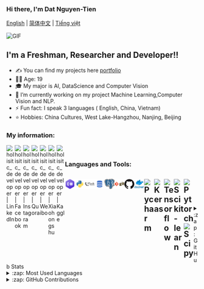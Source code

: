 ### Hi there, I'm Dat Nguyen-Tien  

[English](README.md) | [简体中文](README.zh-CN.md) | [Tiếng việt](README.vietnam-vn.md)


 <img align="center" alt="GIF" src="https://github.com/datnguyen-tien204/datnguyen-tien204/blob/main/ezgif.com-video-to-gif.gif?raw=true" width="600" height="338" />


## I'm a Freshman, Researcher and Developer!!
- ✍ You can find my projects here [portfolio]
- 🙋‍♂️ Age: 19
- 🎓 My major is AI, DataScience and Computer Vision
- 🔭 I’m currently working on my project Machine Learning,Computer Vision and NLP.
- ⚡ Fun fact: I speak 3 languages ( English, China, Vietnam)
- ⭐ Hobbies: China Cultures, West Lake-Hangzhou, Nanjing, Beijing


### My information:
[<img align="left" alt="holisitc_developer | LinkedIn" width="22px" src="https://cdn.jsdelivr.net/npm/simple-icons@v3/icons/linkedin.svg" />][linkedin]
[<img align="left" alt="holisitc_developer | Facebook" width="22px" src="https://upload.wikimedia.org/wikipedia/en/thumb/0/04/Facebook_f_logo_%282021%29.svg/2048px-Facebook_f_logo_%282021%29.svg.png" />][facebook]
[<img align="left" alt="holisitc_developer | Instagram" width="22px" src="https://upload.wikimedia.org/wikipedia/commons/thumb/e/e7/Instagram_logo_2016.svg/768px-Instagram_logo_2016.svg.png" />][instagram]
[<img align="left" alt="holisitc_developer | Quora" width="22px" src="https://www.pngfind.com/pngs/m/420-4203226_quora-icon-hd-png-download.png" />][quora]
[<img align="left" alt="holisitc_developer | Weibo" width="22px" src="https://www.svgrepo.com/show/299491/weibo.svg" />][weibo]
[<img align="left" alt="holisitc_developer | Xiaohongshu" width="22px" src="https://upload.wikimedia.org/wikipedia/commons/c/c1/XiaohongshuLOGO.png" />][xiaohongshu]
[<img align="left" alt="holisitc_developer | Kaggle" width="22px" src="https://upload.wikimedia.org/wikipedia/commons/7/7c/Kaggle_logo.png?20140912155123" />][kaggle]

<br />

### Languages and Tools:

[<img align="left" alt="CSharp" width="26px" src="https://raw.githubusercontent.com/github/explore/80688e429a7d4ef2fca1e82350fe8e3517d3494d/topics/csharp/csharp.png" />][Csharp]
[<img align="left" alt="python" width="26px" src="https://raw.githubusercontent.com/github/explore/80688e429a7d4ef2fca1e82350fe8e3517d3494d/topics/python/python.png" />][portfolio]
[<img align="left" alt="flask" width="26px" src="https://raw.githubusercontent.com/github/explore/80688e429a7d4ef2fca1e82350fe8e3517d3494d/topics/flask/flask.png" />][flask]
[<img align="left" alt="SQL" width="26px" src="https://raw.githubusercontent.com/github/explore/80688e429a7d4ef2fca1e82350fe8e3517d3494d/topics/sql/sql.png" />][portfolio]
[<img align="left" alt="postgreSQL" width="26px" src="https://raw.githubusercontent.com/github/explore/80688e429a7d4ef2fca1e82350fe8e3517d3494d/topics/postgresql/postgresql.png" />][portfolio]
[<img align="left" alt="Git" width="26px" src="https://raw.githubusercontent.com/github/explore/80688e429a7d4ef2fca1e82350fe8e3517d3494d/topics/git/git.png" />][portfolio]
[<img align="left" alt="GitHub" width="26px" src="https://raw.githubusercontent.com/github/explore/78df643247d429f6cc873026c0622819ad797942/topics/github/github.png" />][portfolio]
[<img align="left" alt="Docker" width="26px" src="https://raw.githubusercontent.com/github/explore/80688e429a7d4ef2fca1e82350fe8e3517d3494d/topics/docker/docker.png" />][portfolio]
[<img align="left" alt="Pycharm" width="26px" src="https://upload.wikimedia.org/wikipedia/commons/thumb/1/1d/PyCharm_Icon.svg/1200px-PyCharm_Icon.svg.png" />][portfolio]
[<img align="left" alt="Keras" width="26px" src="https://w7.pngwing.com/pngs/571/118/png-transparent-keras-logo.png" />][keras]
[<img align="left" alt="Tensorflow" width="26px" src="https://upload.wikimedia.org/wikipedia/commons/thumb/2/2d/Tensorflow_logo.svg/1200px-Tensorflow_logo.svg.png" />][tensorflow]
[<img align="left" alt="Scikit-learn" width="26px" src="https://upload.wikimedia.org/wikipedia/commons/thumb/0/05/Scikit_learn_logo_small.svg/2560px-Scikit_learn_logo_small.svg.png" />][scikitlearn]
[<img align="left" alt="Pytorch" width="26px" src="https://pytorch.org/assets/images/pytorch-logo.png" />][pytorch]
[<img align="left" alt="Scipy" width="26px" src="https://upload.wikimedia.org/wikipedia/commons/thumb/b/b2/SCIPY_2.svg/1200px-SCIPY_2.svg.png" />][scipy]
<br />
<br />
---

<details>
  <summary>:zap: GitHub Stats</summary>

  <img align="left" alt="Dat Nguyen-Tien's GitHub Stats" src="https://github-readme-stats.vercel.app/api?username=datnguyen-tien204&show_icons=true&hide_border=true" />

</details>

<details>
  <summary>:zap: Most Used Languages</summary>

<img align="left" alt="Dat-NguyenTien's GitHub Top Languages" src="https://github-readme-stats.vercel.app/api/top-langs/?username=datnguyen-tien204" />

</details>

<details>
  <summary>:zap: GitHub Contributions</summary>

  <img align="left" alt="Dat Nguyen-Tien's GitHub Contributions" src="https://github-readme-streak-stats.herokuapp.com/?user=datnguyen-tien204&theme=radical&hide_border=true" />

</details>

[instagram]: https://www.instagram.com/_ngtdt204
[linkedin]: https://www.linkedin.com/in/dat-nguyentien204
[portfolio]: https://github.com/datnguyen-tien204?tab=repositories
[flask]: https://github.com/datnguyen-tien204/BardAPIwithFlask
[Csharp]: https://github.com/datnguyen-tien204/StudentMark2
[facebook]: https://www.facebook.com/charrise.elaina
[quora]: https://www.quora.com/profile/%C4%90%E1%BA%A1t-Nguy%E1%BB%85n-652
[weibo]: https://weibo.com/u/7730984206
[xiaohongshu]: https://www.xiaohongshu.com/user/profile/625adc0e0000000010009a74
[pycharm]: https://github.com/datnguyen-tien204/Titanic_Kaggle_Project
[kaggle]: https://www.kaggle.com/tnguynfew
[numpy]: https://numpy.org/
[pandas]: https://pandas.pydata.org/
[scikitlearn]: https://scikit-learn.org/stable/
[tensorflow]: https://www.tensorflow.org/
[pytorch]: https://pytorch.org/
[seaborn]: https://seaborn.pydata.org/
[scipy]: https://scipy.org/
[keras]: https://keras.io/
